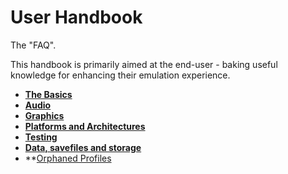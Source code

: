 # User Handbook

The "FAQ".

This handbook is primarily aimed at the end-user - baking useful knowledge for enhancing their emulation experience.

- **[The Basics](Basics.md)**
- **[Audio](Audio.md)**
- **[Graphics](Graphics.md)**
- **[Platforms and Architectures](Architectures.md)**
- **[Testing](Testing.md)**
- **[Data, savefiles and storage](Storage.md)**
- **[Orphaned Profiles](Orphaned.md)
